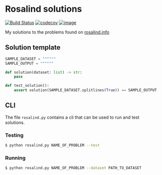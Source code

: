 # Rosalind solutions
[![Build Status](https://travis-ci.com/Wytamma/Rosalind.svg?branch=master)](https://travis-ci.com/Wytamma/Rosalind)
[![codecov](https://codecov.io/gh/Wytamma/Rosalind/branch/master/graph/badge.svg)](https://codecov.io/gh/Wytamma/Rosalind)
[![image](https://img.shields.io/github/license/wytamma/Rosalind.svg)](https://img.shields.io/github/license/wytamma/Rosalind)

My solutions to the problems found on [rosalind.info](http://rosalind.info/problems/locations/)  

## Solution template

```python
SAMPLE_DATASET = """"""
SAMPLE_OUTPUT = """"""

def solution(dataset: list) -> str:
    pass

def test_solution():
    assert solution(SAMPLE_DATASET.splitlines(True)) == SAMPLE_OUTPUT
```

## CLI 

The file `rosalind.py` contains a cli that can be used to run and test solutions. 

### Testing
```bash
$ python rosalind.py NAME_OF_PROBLEM --test
```
### Running
```bash
$ python rosalind.py NAME_OF_PROBLEM --dataset PATH_TO_DATASET
```

